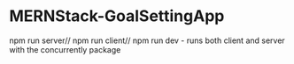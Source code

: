 # MERNStack-GoalSettingApp

npm run server//
npm run client//
npm run dev - runs both client and server with  the concurrently package
